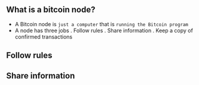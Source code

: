 ## What is a bitcoin node?

- A Bitcoin node is `just a computer` that is `running the Bitcoin program`
- A node has three jobs
  . Follow rules
  . Share information
  . Keep a copy of confirmed transactions

## Follow rules

## Share information
